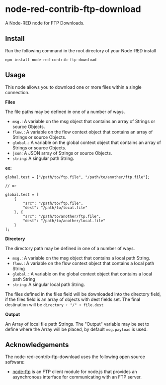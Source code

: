node-red-contrib-ftp-download
========================
A Node-RED node for FTP Downloads.

Install
-------
Run the following command in the root directory of your Node-RED install

    npm install node-red-contrib-ftp-download

Usage
-------

This node allows you to download one or more files within a single connection.

**Files**

The file paths may be defined in one of a number of ways.
- `msg.`: A variable on the msg object that contains an array of Strings or source Objects.
- `flow.`: A variable on the flow context object that contains an array of Strings or source Objects.
- `global.`: A variable on the global context object that contains an array of Strings or source Objects.
- `json`: A JSON array of Strings or source Objects.
- `string`: A singular path String.

**ex:**

~~~~
global.test = ["/path/to/ftp.file", "/path/to/another/ftp.file"];

// or

global.test = [
    {
        "src": "/path/to/ftp.file",
        "dest": "/path/to/local.file"
    }, {
        "src": "/path/to/another/ftp.file",
        "dest": "/path/to/another/local.file"
    }
];
~~~~

**Directory**

The directory path may be defined in one of a number of ways.
- `msg.`: A variable on the msg object that contains a local path String.
- `flow.`: A variable on the flow context object that contains a local path String
- `global.`: A variable on the global context object that contains a local path String
- `string`: A singular local path String.

The files defined in the files field will be downloaded into the directory field, if the files field is an array of
objects with dest fields set.  The final destination will be `directory + "/" + file.dest`

**Output**

An Array of local file path Strings.  The "Output" variable may be set to define where
the Array will be placed, by default `msg.payload` is used.

Acknowledgements
----------------

The node-red-contrib-ftp-download uses the following open source software:

- [node-ftp](https://github.com/mscdex/node-ftp) is an FTP client module for node.js that provides an asynchronous interface for communicating with an FTP server.

